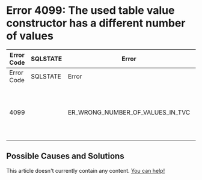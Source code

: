 
# Error 4099: The used table value constructor has a different number of values


| Error Code | SQLSTATE | Error | Description |
| --- | --- | --- | --- |
| Error Code | SQLSTATE | Error | Description |
| 4099 |  | ER_WRONG_NUMBER_OF_VALUES_IN_TVC | The used table value constructor has a different number of values |




## Possible Causes and Solutions


This article doesn't currently contain any content. [You can help!](/kb/en/writing-and-editing-knowledge-base-articles/)

